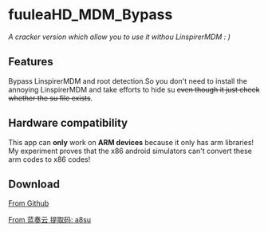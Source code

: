 # fuuleaHD_MDM_Bypass
*A cracker version which allow you to use it withou LinspirerMDM  : )*
## Features
Bypass LinspirerMDM and root detection.So you don't need to install the annoying LinspirerMDM and take efforts to hide su ~~even though it just check whether the su file exists~~.
## Hardware compatibility
This app can **only** work on **ARM devices** because it only has arm libraries! My experiment proves that the x86 android simulators can't convert these arm codes to x86 codes!
## Download
[From Github](https://github.com/fR0Z863xF/fuuleaHD_MDM_Bypass/releases/tag/1.0.0.5)

[From 蓝奏云 提取码: a8su ](https://www.lanzoul.com/iZn8Z0mkysza)
